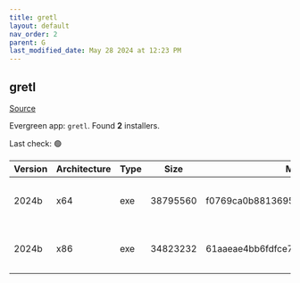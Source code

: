 ```yaml
---
title: gretl
layout: default
nav_order: 2
parent: G
last_modified_date: May 28 2024 at 12:23 PM
---
```


## gretl

[Source](http://gretl.sourceforge.net/)

Evergreen app: `gretl`. Found **2** installers.

Last check: 🟢

| Version | Architecture | Type | Size     | Md5                              | URI                                                                                                                                                                  |
| ------- | ------------ | ---- | -------- | -------------------------------- | -------------------------------------------------------------------------------------------------------------------------------------------------------------------- |
| 2024b   | x64          | exe  | 38795560 | f0769ca0b881369517b5d10046d08a45 | [https://cfhcable.dl.sourceforge.net/project/gretl/gretl/2024b/gretl-2024b-64.exe](https://cfhcable.dl.sourceforge.net/project/gretl/gretl/2024b/gretl-2024b-64.exe) |
| 2024b   | x86          | exe  | 34823232 | 61aaeae4bb6fdfce7169e6bb708c654e | [https://cfhcable.dl.sourceforge.net/project/gretl/gretl/2024b/gretl-2024b-32.exe](https://cfhcable.dl.sourceforge.net/project/gretl/gretl/2024b/gretl-2024b-32.exe) |
